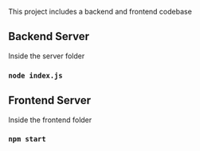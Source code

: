 This project includes a backend and frontend codebase

## Backend Server

Inside the server folder

### `node index.js`

## Frontend Server

Inside the frontend folder

### `npm start`

